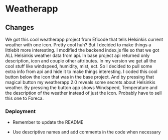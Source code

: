 # Weatherapp

## Changes

We got this cool weatherapp project from Eficode that tells Helsinkis current weather with one icon. Pretty cool huh? But I decided to make things a littlebit more interesting. I modified the backend index.js file so that we got ALL Helsinkis weather data from api. In base project api returned only description, icon and couple other attributes. In my version we get all the cool stuff like windspeed, humidity, mist, ect. So I decided to pull some extra info from api and hide it to make things interesting. I coded this cool button below the icon that was in the base project. And by pressing that magical button my weatherapp 2.0 reveals some secrets about Helsinkis weather. By pressing the button app shows Windspeed, Temperature and the description of the weather instead of just the icon. Probably have to sell this one to Foreca. 

### Deployment

* Remember to update the README

* Use descriptive names and add comments in the code when necessary

